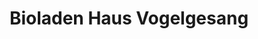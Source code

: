 ---
title: "Bioladen Haus Vogelgesang"
url: /lychen/bioladen-haus-vogelgesang/
shop: Lebensmittel
---